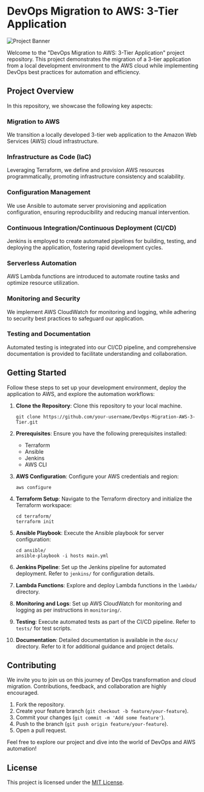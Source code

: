 # DevOps Migration to AWS: 3-Tier Application

![Project Banner](project_banner_image.jpg)

Welcome to the "DevOps Migration to AWS: 3-Tier Application" project repository. This project demonstrates the migration of a 3-tier application from a local development environment to the AWS cloud while implementing DevOps best practices for automation and efficiency.

## Project Overview

In this repository, we showcase the following key aspects:

### Migration to AWS

We transition a locally developed 3-tier web application to the Amazon Web Services (AWS) cloud infrastructure.

### Infrastructure as Code (IaC)

Leveraging Terraform, we define and provision AWS resources programmatically, promoting infrastructure consistency and scalability.

### Configuration Management

We use Ansible to automate server provisioning and application configuration, ensuring reproducibility and reducing manual intervention.

### Continuous Integration/Continuous Deployment (CI/CD)

Jenkins is employed to create automated pipelines for building, testing, and deploying the application, fostering rapid development cycles.

### Serverless Automation

AWS Lambda functions are introduced to automate routine tasks and optimize resource utilization.

### Monitoring and Security

We implement AWS CloudWatch for monitoring and logging, while adhering to security best practices to safeguard our application.

### Testing and Documentation

Automated testing is integrated into our CI/CD pipeline, and comprehensive documentation is provided to facilitate understanding and collaboration.

## Getting Started

Follow these steps to set up your development environment, deploy the application to AWS, and explore the automation workflows:

1. **Clone the Repository**: Clone this repository to your local machine.

    ```shell
    git clone https://github.com/your-username/DevOps-Migration-AWS-3-Tier.git
    ```

2. **Prerequisites**: Ensure you have the following prerequisites installed:

   - Terraform
   - Ansible
   - Jenkins
   - AWS CLI

3. **AWS Configuration**: Configure your AWS credentials and region:

    ```shell
    aws configure
    ```

4. **Terraform Setup**: Navigate to the Terraform directory and initialize the Terraform workspace:

    ```shell
    cd terraform/
    terraform init
    ```

5. **Ansible Playbook**: Execute the Ansible playbook for server configuration:

    ```shell
    cd ansible/
    ansible-playbook -i hosts main.yml
    ```

6. **Jenkins Pipeline**: Set up the Jenkins pipeline for automated deployment. Refer to `jenkins/` for configuration details.

7. **Lambda Functions**: Explore and deploy Lambda functions in the `lambda/` directory.

8. **Monitoring and Logs**: Set up AWS CloudWatch for monitoring and logging as per instructions in `monitoring/`.

9. **Testing**: Execute automated tests as part of the CI/CD pipeline. Refer to `tests/` for test scripts.

10. **Documentation**: Detailed documentation is available in the `docs/` directory. Refer to it for additional guidance and project details.

## Contributing

We invite you to join us on this journey of DevOps transformation and cloud migration. Contributions, feedback, and collaboration are highly encouraged.

1. Fork the repository.
2. Create your feature branch (`git checkout -b feature/your-feature`).
3. Commit your changes (`git commit -m 'Add some feature'`).
4. Push to the branch (`git push origin feature/your-feature`).
5. Open a pull request.

Feel free to explore our project and dive into the world of DevOps and AWS automation!

## License

This project is licensed under the [MIT License](LICENSE).

